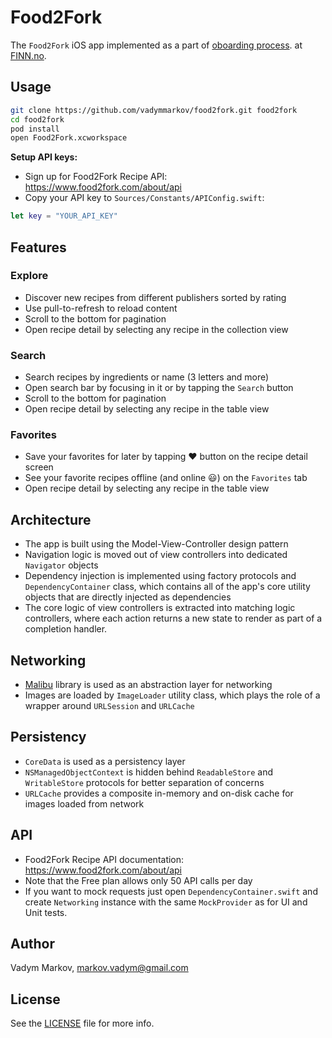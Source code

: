 # Food2Fork

The `Food2Fork` iOS app implemented as a part of
[oboarding process](https://github.com/finn-no/ios-handbook/blob/master/ONBOARDING_PROJECT.md).
at [FINN.no](https://github.com/finn-no).

## Usage

```sh
git clone https://github.com/vadymmarkov/food2fork.git food2fork
cd food2fork
pod install
open Food2Fork.xcworkspace
```

**Setup API keys:**

* Sign up for Food2Fork Recipe API: https://www.food2fork.com/about/api
* Copy your API key to `Sources/Constants/APIConfig.swift`:

```swift
let key = "YOUR_API_KEY"
```

## Features

### Explore

- Discover new recipes from different publishers sorted by rating
- Use pull-to-refresh to reload content
- Scroll to the bottom for pagination
- Open recipe detail by selecting any recipe in the collection view

### Search
- Search recipes by ingredients or name (3 letters and more)
- Open search bar by focusing in it or by tapping the `Search` button
- Scroll to the bottom for pagination
- Open recipe detail by selecting any recipe in the table view

### Favorites

- Save your favorites for later by tapping ❤️ button on the recipe detail screen
- See your favorite recipes offline (and online 😃) on the `Favorites` tab
- Open recipe detail by selecting any recipe in the table view

## Architecture

- The app is built using the Model-View-Controller design pattern
- Navigation logic is moved out of view controllers into dedicated `Navigator` objects
- Dependency injection is implemented using factory protocols and `DependencyContainer` class,
which contains all of the app's core utility objects that are directly injected
as dependencies
- The core logic of view controllers is extracted into matching logic controllers,
where each action returns a new state to render as part of a completion handler.

## Networking

- [Malibu](https://github.com/vadymmarkov/Malibu) library is used as an
abstraction layer for networking
- Images are loaded by `ImageLoader` utility class, which plays the role of
a wrapper around `URLSession` and `URLCache`

## Persistency

- `CoreData` is used as a persistency layer
- `NSManagedObjectContext` is hidden behind `ReadableStore` and `WritableStore`
protocols for better separation of concerns
- `URLCache` provides a composite in-memory and on-disk cache for images loaded
from network

## API

- Food2Fork Recipe API documentation: https://www.food2fork.com/about/api
- Note that the Free plan allows only 50 API calls per day
- If you want to mock requests just open `DependencyContainer.swift` and
create `Networking` instance with the same `MockProvider` as for UI and Unit tests.

## Author

Vadym Markov, markov.vadym@gmail.com

## License

See the [LICENSE](https://github.com/vadymmarkov/food2fork/blob/master/LICENSE.md)
file for more info.
